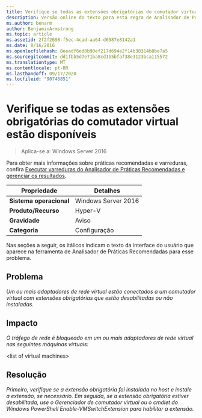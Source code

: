 ```yaml
---
title: Verifique se todas as extensões obrigatórias do comutador virtual estão disponíveis
description: Versão online do texto para esta regra de Analisador de Práticas Recomendadas.
ms.author: benarm
author: BenjaminArmstrong
ms.topic: article
ms.assetid: 2f2f2698-f5ec-4cad-aa64-d6987e8142a1
ms.date: 8/16/2016
ms.openlocfilehash: 8eeadf6ed8b90ef217d694e2f14b38314b8be7a5
ms.sourcegitcommit: dd1fbb5d7e71ba8cd1b5bfaf38e3123bca115572
ms.translationtype: MT
ms.contentlocale: pt-BR
ms.lasthandoff: 09/17/2020
ms.locfileid: "90746851"
---
```

# <a name="ensure-that-all-mandatory-virtual-switch-extensions-are-available"></a>Verifique se todas as extensões obrigatórias do comutador virtual estão disponíveis

>Aplica-se a: Windows Server 2016

Para obter mais informações sobre práticas recomendadas e varreduras, confira [Executar varreduras do Analisador de Práticas Recomendadas e gerenciar os resultados](https://go.microsoft.com/fwlink/p/?LinkID=223177).

|Propriedade|Detalhes|
|-|-|
|**Sistema operacional**|Windows Server 2016|
|**Produto/Recurso**|Hyper-V|
|**Gravidade**|Aviso|
|**Categoria**|Configuração|

Nas seções a seguir, os itálicos indicam o texto da interface do usuário que aparece na ferramenta de Analisador de Práticas Recomendadas para esse problema.

## <a name="issue"></a>Problema
*Um ou mais adaptadores de rede virtual estão conectados a um comutador virtual com extensões obrigatórias que estão desabilitadas ou não instaladas.*

## <a name="impact"></a>Impacto
*O tráfego de rede é bloqueado em um ou mais adaptadores de rede virtual nas seguintes máquinas virtuais:*

\<list of virtual machines>

## <a name="resolution"></a>Resolução
*Primeiro, verifique se a extensão obrigatória foi instalada no host e instale a extensão, se necessário. Em seguida, se a extensão obrigatória estiver desabilitada, use o Gerenciador de comutador virtual ou o cmdlet do Windows PowerShell Enable-VMSwitchExtension para habilitar a extensão.*



